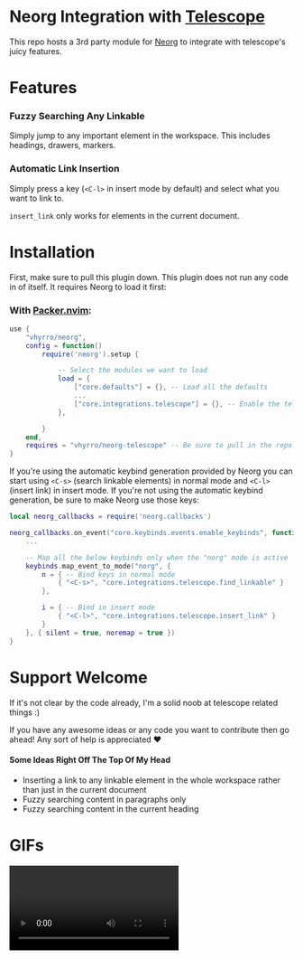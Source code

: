 # Neorg Integration with [Telescope](https://github.com/nvim-telescope/telescope.nvim)

This repo hosts a 3rd party module for [Neorg](https://github.com/vhyrro/neorg) to integrate with telescope's juicy features.

# Features
### Fuzzy Searching Any Linkable
Simply jump to any important element in the workspace. This includes headings, drawers, markers.

### Automatic Link Insertion
Simply press a key (`<C-l>` in insert mode by default) and select what you want to link to.

`insert_link` only works for elements in the current document.

# Installation
First, make sure to pull this plugin down. This plugin does not run any code in of itself. It requires Neorg
to load it first:

### With [Packer.nvim](github.com/wbthomason/packer.nvim):
```lua
use {
    "vhyrro/neorg",
    config = function()
        require('neorg').setup {

            -- Select the modules we want to load
            load = {
                ["core.defaults"] = {}, -- Load all the defaults
                ...
                ["core.integrations.telescope"] = {}, -- Enable the telescope module
            },

        }
    end,
    requires = "vhyrro/neorg-telescope" -- Be sure to pull in the repo
}
```

If you're using the automatic keybind generation provided by Neorg you can start using `<C-s>` (search linkable elements)
in normal mode and `<C-l>` (insert link) in insert mode. If you're not using the automatic keybind generation, be sure to make
Neorg use those keys:

```lua
local neorg_callbacks = require('neorg.callbacks')

neorg_callbacks.on_event("core.keybinds.events.enable_keybinds", function(_, keybinds)
    ...

    -- Map all the below keybinds only when the "norg" mode is active
    keybinds.map_event_to_mode("norg", {
        n = { -- Bind keys in normal mode
            { "<C-s>", "core.integrations.telescope.find_linkable" }
        },

        i = { -- Bind in insert mode
            { "<C-l>", "core.integrations.telescope.insert_link" }
        }
    }, { silent = true, noremap = true })
}
```

# Support Welcome
If it's not clear by the code already, I'm a solid noob at telescope related things :)

If you have any awesome ideas or any code you want to contribute then go ahead!
Any sort of help is appreciated :heart:

#### Some Ideas Right Off The Top Of My Head
- Inserting a link to any linkable element in the whole workspace rather than just in the current document
- Fuzzy searching content in paragraphs only
- Fuzzy searching content in the current heading

# GIFs
![telescope-showcase](https://user-images.githubusercontent.com/76052559/127359276-b3dd99e1-7d7c-4d63-b092-30d2e89305b9.mp4)
